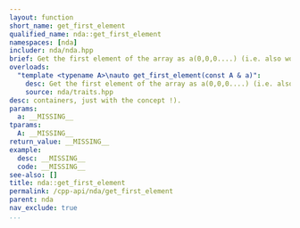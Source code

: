 ```yaml
---
layout: function
short_name: get_first_element
qualified_name: nda::get_first_element
namespaces: [nda]
includer: nda/nda.hpp
brief: Get the first element of the array as a(0,0,0....) (i.e. also work for non
overloads:
  "template <typename A>\nauto get_first_element(const A & a)":
    desc: Get the first element of the array as a(0,0,0....) (i.e. also work for non
    source: nda/traits.hpp
desc: containers, just with the concept !).
params:
  a: __MISSING__
tparams:
  A: __MISSING__
return_value: __MISSING__
example:
  desc: __MISSING__
  code: __MISSING__
see-also: []
title: nda::get_first_element
permalink: /cpp-api/nda/get_first_element
parent: nda
nav_exclude: true
...
```


